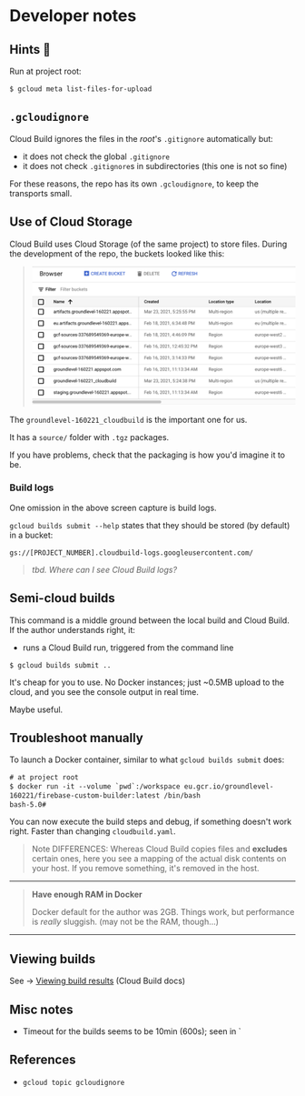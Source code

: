 # Developer notes

## Hints 🤫

Run at project root:

```
$ gcloud meta list-files-for-upload
```


## `.gcloudignore`

Cloud Build ignores the files in the *root*'s `.gitignore` automatically but:

- it does not check the global `.gitignore`
- it does not check `.gitignore`s in subdirectories (this one is not so fine)

For these reasons, the repo has its own `.gcloudignore`, to keep the transports small.


## Use of Cloud Storage 

Cloud Build uses Cloud Storage (of the same project) to store files. During the development of the repo, the buckets looked like this:

>![](.images/gcs-list.png)

The `groundlevel-160221_cloudbuild` is the important one for us.

It has a `source/` folder with `.tgz` packages.

If you have problems, check that the packaging is how you'd imagine it to be.


### Build logs

One omission in the above screen capture is build logs.

`gcloud builds submit --help` states that they should be stored (by default) in a bucket:

```
gs://[PROJECT_NUMBER].cloudbuild-logs.googleusercontent.com/
```

>*tbd. Where can I see Cloud Build logs?*


## Semi-cloud builds

This command is a middle ground between the local build and Cloud Build. If the author understands right, it:

- runs a Cloud Build run, triggered from the command line

```
$ gcloud builds submit ..
```

It's cheap for you to use. No Docker instances; just ~0.5MB upload to the cloud, and you see the console output in real time.

Maybe useful.

## Troubleshoot manually

To launch a Docker container, similar to what `gcloud builds submit` does:

```
# at project root
$ docker run -it --volume `pwd`:/workspace eu.gcr.io/groundlevel-160221/firebase-custom-builder:latest /bin/bash
bash-5.0#
```

You can now execute the build steps and debug, if something doesn't work right. Faster than changing `cloudbuild.yaml`.

>Note DIFFERENCES: Whereas Cloud Build copies files and **excludes** certain ones, here you see a mapping of the actual disk contents on your host. If you remove something, it's removed in the host.

---

>**Have enough RAM in Docker**
>
>Docker default for the author was 2GB. Things work, but performance is *really* sluggish. (may not be the RAM, though...)

---

## Viewing builds

See -> [Viewing build results](https://cloud.google.com/build/docs/view-build-results) (Cloud Build docs)


## Misc notes

- Timeout for the builds seems to be 10min (600s); seen in `


## References

- `gcloud topic gcloudignore`
